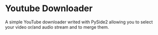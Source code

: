 # Youtube Downloader
A simple YouTube downloader writed with PySide2 allowing you to select your video or/and audio stream and to merge them.
